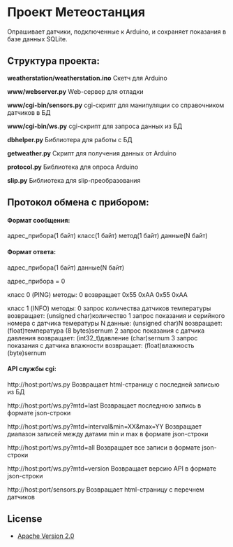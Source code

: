 # Проект **Метеостанция**
Опрашивает датчики, подключенные к Arduino, и сохраняет показания в базе данных SQLite.

## Структура проекта:
**weatherstation/weatherstation.ino**
Скетч для Arduino

**www/webserver.py**
Web-сервер для отладки

**www/cgi-bin/sensors.py**
cgi-скрипт для манипуляции со справочником датчиков в БД

**www/cgi-bin/ws.py**
cgi-скрипт для запроса данных из БД

**dbhelper.py**
Библиотера для работы с БД

**getweather.py**
Скрипт для получения данных от Arduino

**protocol.py**
Библиотека для опроса Arduino

**slip.py**
Библиотека для slip-преобразования

## Протокол обмена с прибором:
#### Формат сообщения:
адрес_прибора(1 байт) класс(1 байт) метод(1 байт) данные(N байт)

#### Формат ответа:
адрес_прибора(1 байт) данные(N байт)

адрес_прибора = 0

класс 0 (PING)
методы:
0   возвращает 0x55 0xAA 0x55 0xAA

класс 1 (INFO)
методы:
0   запрос количества датчиков температуры
возвращает: (unsigned char)количество
1   запрос показания и серийного номера с датчика темературы N
данные: (unsigned char)N
возвращает: (float)температура (8 bytes)sernum
2   запрос показания с датчика давления
возвращает: (int32_t)давление (char)sernum
3   запрос показания с датчика влажности
возвращает: (float)влажность (byte)sernum

#### API службы cgi:
http://host:port/ws.py
Возвращает html-страницу с последней записью из БД

http://host:port/ws.py?mtd=last
Возвращает последнюю запись в формате json-строки

http://host:port/ws.py?mtd=interval&min=XX&max=YY
Возвращает диапазон записей между датами min и max в формате json-строки

http://host:port/ws.py?mtd=all
Возвращает все записи в формате json-строки

http://host:port/ws.py?mtd=version
Возвращает версию API в формате json-строки

http://host:port/sensors.py
Возвращает html-страницу с перечнем датчиков



## License

* [Apache Version 2.0](http://www.apache.org/licenses/LICENSE-2.0.html)